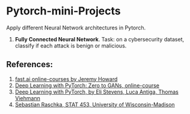 # Pytorch-mini-Projects
Apply different Neural Network architectures in Pytorch. 


1. **Fully Connected Neural Network**. Task: on a cybersecurity dataset, classify if each attack is benign or malicious.



## References:

1.   [fast.ai online-courses by Jeremy Howard](https://www.fast.ai/)
2.   [Deep Learning with PyTorch: Zero to GANs, online-course](https://jovian.ml/forum/t/start-here-welcome-to-deep-learning-with-pytorch-zero-to-gans/1622)
3.   [Deep Learning with PyTorch, by Eli Stevens, Luca Antiga, Thomas Viehmann](https://www.amazon.com/Deep-Learning-PyTorch-Eli-Stevens/dp/1617295264/ref=sr_1_1?dchild=1&keywords=Deep+Learning+with+PyTorch&qid=1593958454&s=books&sr=1-1)
4.   [Sebastian Raschka, STAT 453, University of Wisconsin-Madison]( https://github.com/rasbt/stat453-deep-learning-ss20)
